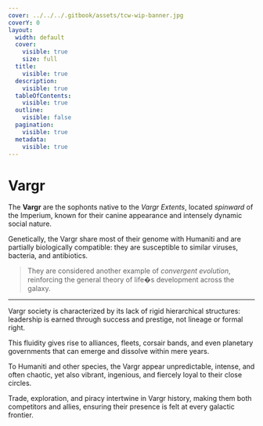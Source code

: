 ```yaml
---
cover: ../../../.gitbook/assets/tcw-wip-banner.jpg
coverY: 0
layout:
  width: default
  cover:
    visible: true
    size: full
  title:
    visible: true
  description:
    visible: true
  tableOfContents:
    visible: true
  outline:
    visible: false
  pagination:
    visible: true
  metadata:
    visible: true
---
```


# Vargr

The **Vargr** are the sophonts native to the _Vargr Extents_, located _spinward_ of the Imperium, known for their canine appearance and intensely dynamic social nature.

Genetically, the Vargr share most of their genome with Humaniti and are partially biologically compatible: they are susceptible to similar viruses, bacteria, and antibiotics.

> They are considered another example of _convergent evolution_, reinforcing the general theory of life�s development across the galaxy.

***

Vargr society is characterized by its lack of rigid hierarchical structures: leadership is earned through success and prestige, not lineage or formal right.

This fluidity gives rise to alliances, fleets, corsair bands, and even planetary governments that can emerge and dissolve within mere years.

To Humaniti and other species, the Vargr appear unpredictable, intense, and often chaotic, yet also vibrant, ingenious, and fiercely loyal to their close circles.

Trade, exploration, and piracy intertwine in Vargr history, making them both competitors and allies, ensuring their presence is felt at every galactic frontier.

